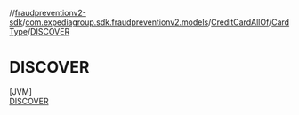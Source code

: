//[fraudpreventionv2-sdk](../../../../../index.md)/[com.expediagroup.sdk.fraudpreventionv2.models](../../../index.md)/[CreditCardAllOf](../../index.md)/[CardType](../index.md)/[DISCOVER](index.md)

# DISCOVER

[JVM]\
[DISCOVER](index.md)
